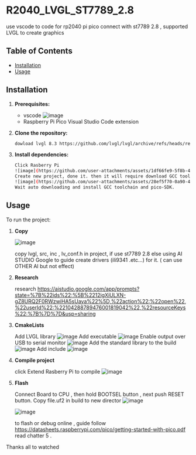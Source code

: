 # R2040_LVGL_ST7789_2.8
use vscode to code for rp2040 pi pico connect with st7789 2.8 , supported LVGL to create graphics 
## Table of Contents

*   [Installation](#installation)
*   [Usage](#usage)

## Installation

1.  **Prerequisites:**
    *   vscode
![image](https://github.com/user-attachments/assets/f107d452-1839-4e5e-b623-cc506b882c58)   
    *   Raspberry Pi Pico Visual Studio Code extension

2.  **Clone the repository:**

    ```bash
    dowload lvgl 8.3 https://github.com/lvgl/lvgl/archive/refs/heads/release/v8.3.zip
    ```

3.  **Install dependencies:**

    ```bash
    Click Rasberry Pi
    ![image](https://github.com/user-attachments/assets/1df66fe9-5f8b-40c9-a96f-775ba534d5f6)
    Create new project, done it. then it will require download GCC toolchain and pico-sdk
    ![image](https://github.com/user-attachments/assets/28ef5f70-0a90-4e76-b62c-d51f9c40a557)
    Wait auto downloading and install GCC toolchain and pico-SDK.
    ```
## Usage

To run the project:

1.  **Copy**

    ![image](https://github.com/user-attachments/assets/1de91938-ec12-436f-8da5-2c3c70f4f56f)

    copy lvgl, src, inc , lv_conf.h in project, if use st7789 2.8
    else using AI STUDIO Google to guide create drivers (ili9341 .etc...) for it. ( can use OTHER AI but not effect)
3.  **Research**
   
    research https://aistudio.google.com/app/prompts?state=%7B%22ids%22:%5B%2212igXiULXN-gZ8URQ2F0RWzwiHA5sUaya%22%5D,%22action%22:%22open%22,%22userId%22:%22104288789476001819042%22,%22resourceKeys%22:%7B%7D%7D&usp=sharing

4.  **CmakeLists**

    Add LVGL library
    ![image](https://github.com/user-attachments/assets/8fb47bf9-dc80-4917-8dde-c728c4dedb41)
    Add executable
    ![image](https://github.com/user-attachments/assets/7f263be9-1489-4f00-9bd8-114dfb9a9977)
    Enable output over USB to serial monitor
    ![image](https://github.com/user-attachments/assets/4cf2ed9f-30fc-4957-8510-622b9f098558)
    Add the standard library to the build
    ![image](https://github.com/user-attachments/assets/980e8538-982a-4ac1-ac21-f47a3f5b1733)
    Add  include
    ![image](https://github.com/user-attachments/assets/8ae7db55-cdd0-4c00-ba5a-ebf2ca325e98)

5.  **Compile project**

    click Extend Rasberry Pi to compile
    ![image](https://github.com/user-attachments/assets/d7c1b98a-3509-4f7b-a506-43effec971fe)

6.  **Flash**

    Connect Board to CPU , then hold BOOTSEL button , next push RESET button.
    Copy file.uf2 in build to new director
    ![image](https://github.com/user-attachments/assets/d1c2faca-0798-4ec8-8cc7-22fa1ce56ccc)

    ![image](https://github.com/user-attachments/assets/305f5823-311e-4638-9ea3-5b59897248ec)

    to flash or debug online , guide follow https://datasheets.raspberrypi.com/pico/getting-started-with-pico.pdf
    read chatter 5 .

Thanks all to watched 
 
    






    
